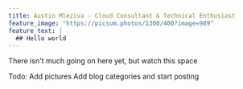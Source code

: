 ```yaml
---
title: Austin Mleziva - Cloud Consultant & Technical Enthusiast
feature_image: "https://picsum.photos/1300/400?image=989"
feature_text: |
  ## Hello world
---
```


There isn't much going on here yet, but watch this space

Todo:
Add pictures
Add blog categories and start posting


